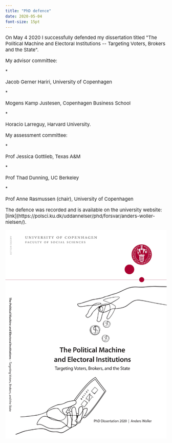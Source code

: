 ```yaml
---
title: "PhD defence"
date: 2020-05-04
font-size: 15pt
---
```


<p style="font-size:15px">On May 4 2020 I successfully defended my dissertation titled "The Political Machine and Electoral Institutions -- Targeting Voters, Brokers and the State".</p>

<p style="font-size:15px">My advisor committee:</p>
* <p style="font-size:15px">Jacob Gerner Hariri, University of Copenhagen</p>
* <p style="font-size:15px">Mogens Kamp Justesen, Copenhagen Business School</p>
* <p style="font-size:15px">Horacio Larreguy, Harvard University.</p>


<p style="font-size:15px">My assessment committee:</p>
* <p style="font-size:15px">Prof Jessica Gottlieb, Texas A&M</p>
* <p style="font-size:15px">Prof Thad Dunning, UC Berkeley</p>
* <p style="font-size:15px">Prof Anne Rasmussen (chair), University of Copenhagen</p>

<p style="font-size:15px">The defence was recorded and is available on the university website: [link](https://polsci.ku.dk/uddannelser/phd/forsvar/anders-woller-nielsen/).</p>

![GitHub Logo](/images/frontpage.jpg)

